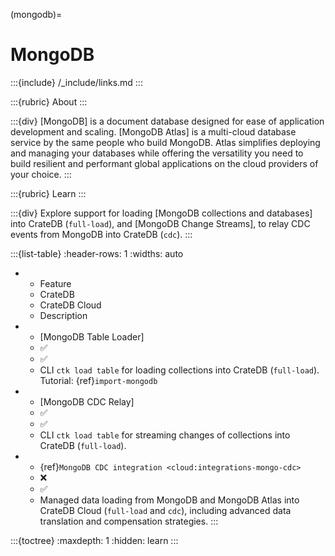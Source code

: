(mongodb)=
# MongoDB

:::{include} /_include/links.md
:::

:::{rubric} About
:::

:::{div}
[MongoDB] is a document database designed for ease of application development and scaling.
[MongoDB Atlas] is a multi-cloud database service by the same people who build MongoDB.
Atlas simplifies deploying and managing your databases while offering the versatility
you need to build resilient and performant global applications on the cloud providers
of your choice.
:::

:::{rubric} Learn
:::

:::{div}
Explore support for loading [MongoDB collections and databases] into CrateDB (`full-load`),
and [MongoDB Change Streams], to relay CDC events from MongoDB into CrateDB (`cdc`).
:::

:::{list-table}
:header-rows: 1
:widths: auto

*   - Feature
    - CrateDB
    - CrateDB Cloud
    - Description 
*   - [MongoDB Table Loader]
    - ✅
    - ✅
    - CLI `ctk load table` for loading collections into CrateDB (`full-load`).
      Tutorial: {ref}`import-mongodb`
*   - [MongoDB CDC Relay]
    - ✅
    - ✅
    - CLI `ctk load table` for streaming changes of collections into CrateDB (`full-load`).
*   - {ref}`MongoDB CDC integration <cloud:integrations-mongo-cdc>`
    - ❌
    - ✅
    - Managed data loading from MongoDB and MongoDB Atlas into CrateDB Cloud
      (`full-load` and `cdc`), including advanced data translation and compensation
      strategies.
:::

:::{toctree}
:maxdepth: 1
:hidden:
learn
:::
